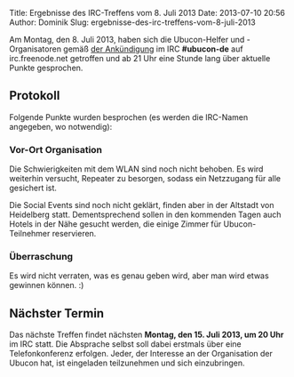Title: Ergebnisse des IRC-Treffens vom 8. Juli 2013
Date: 2013-07-10 20:56
Author: Dominik
Slug: ergebnisse-des-irc-treffens-vom-8-juli-2013

Am Montag, den 8. Juli 2013, haben sich die Ubucon-Helfer und
-Organisatoren gemäß [der
Ankündigung](/2013/regelmaessiges-irc-treffen-in-ubucon-de) im IRC
**\#ubucon-de** auf irc.freenode.net getroffen und ab 21 Uhr eine Stunde
lang über aktuelle Punkte gesprochen.


Protokoll
---------


Folgende Punkte wurden besprochen (es werden die IRC-Namen angegeben, wo
notwendig):


### Vor-Ort Organisation


Die Schwierigkeiten mit dem WLAN sind noch nicht behoben. Es wird
weiterhin versucht, Repeater zu besorgen, sodass ein Netzzugang für alle
gesichert ist.


Die Social Events sind noch nicht geklärt, finden aber in der Altstadt
von Heidelberg statt. Dementsprechend sollen in den kommenden Tagen auch
Hotels in der Nähe gesucht werden, die einige Zimmer für
Ubucon-Teilnehmer reservieren.


### Überraschung


Es wird nicht verraten, was es genau geben wird, aber man wird etwas
gewinnen können. :)


Nächster Termin
---------------


Das nächste Treffen findet nächsten **Montag, den 15. Juli 2013, um 20
Uhr** im IRC statt. Die Absprache selbst soll dabei erstmals über eine
Telefonkonferenz erfolgen. Jeder, der Interesse an der Organisation der
Ubucon hat, ist eingeladen teilzunehmen und sich einzubringen.




